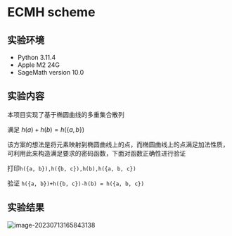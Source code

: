 # ECMH scheme

## 实验环境

+ Python 3.11.4
+ Apple M2 24G
+ SageMath version 10.0

## 实验内容

本项目实现了基于椭圆曲线的多重集合散列

满足 $h(a)+h(b)=h(\{a,b\})$

该方案的想法是将元素映射到椭圆曲线上的点，而椭圆曲线上的点满足加法性质，可利用此来构造满足要求的密码函数，下面对函数正确性进行验证

打印`h({a, b}),h({b, c}),h(b),h({a, b, c})`

验证 `h({a, b})+h({b, c})-h(b) = h({a, b, c})`

## 实验结果

![image-20230713165843138](https://oyrd-1313391192.cos.ap-nanjing.myqcloud.com/images/image-20230713165843138.png)